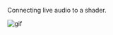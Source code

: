 Connecting live audio to a shader. 

![gif](https://media.giphy.com/media/14l9oPtawqxEQM/giphy.gif)
